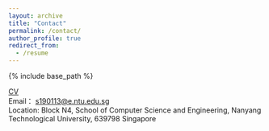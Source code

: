 ```yaml
---
layout: archive
title: "Contact"
permalink: /contact/
author_profile: true
redirect_from:
  - /resume
---
```


{% include base_path %}

[CV](http://xuehuanyang.github.io/files/cv.pdf) <br>
Email： s190113@e.ntu.edu.sg <br>
Location: Block N4, School of Computer Science and Engineering, Nanyang Technological University, 639798 Singapore